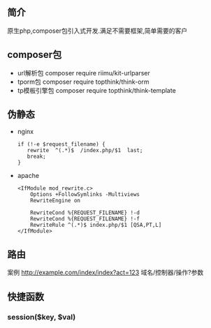   ## 简介 
 原生php,composer包引入式开发.满足不需要框架,简单需要的客户

  ## composer包
 + url解析包 composer require riimu/kit-urlparser
 + tporm包  composer require topthink/think-orm
 + tp模板引擎包  composer require topthink/think-template
 
  ## 伪静态
  - nginx
    ```nginx
    if (!-e $request_filename) {
       rewrite  ^(.*)$  /index.php/$1  last;
       break;
    }
    ```
  - apache
    ```apacheconfig
    <IfModule mod_rewrite.c>
        Options +FollowSymlinks -Multiviews
        RewriteEngine on
    
        RewriteCond %{REQUEST_FILENAME} !-d
        RewriteCond %{REQUEST_FILENAME} !-f
        RewriteRule ^(.*)$ index.php/$1 [QSA,PT,L]
    </IfModule>
    ```
  ## 路由
  案例 http://example.com/index/index?act=123
  域名/控制器/操作?参数 
  ##    
  ## 快捷函数
  ### session($key, $val)